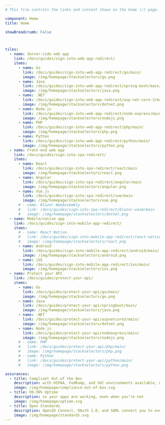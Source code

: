 ```yaml
---
# This file controls the links and content shown on the home (/) page.

component: Home
title: Home

showBreadcrumb: False



tiles:
  - name: Server-side web app
    link: /docs/guides/sign-into-web-app-redirect/
    items:
      - name: Go
        link: /docs/guides/sign-into-web-app-redirect/go/main/
        image: /img/homepage/stackselectors/go.png
      - name: Java
        link: /docs/guides/sign-into-web-app-redirect/spring-boot/main/
        image: /img/homepage/stackselectors/java.png
      - name: .NET
        link: /docs/guides/sign-into-web-app-redirect/asp-net-core-3/main/
        image: /img/homepage/stackselectors/dotnet.png
      - name: Node.js
        link: /docs/guides/sign-into-web-app-redirect/node-express/main/
        image: /img/homepage/stackselectors/nodejs.png
      - name: PHP
        link: /docs/guides/sign-into-web-app-redirect/php/main/
        image: /img/homepage/stackselectors/php.png
      - name: Python
        link: /docs/guides/sign-into-web-app-redirect/python/main/
        image: /img/homepage/stackselectors/python.png
  - name: Front-end web app
    link: /docs/guides/sign-into-spa-redirect/
    items:
      - name: React
        link: /docs/guides/sign-into-spa-redirect/react/main
        image: /img/homepage/stackselectors/react.png
      - name: Angular
        link: /docs/guides/sign-into-spa-redirect/angular/main
        image: /img/homepage/stackselectors/angular.png
      - name: Vue.js
        link: /docs/guides/sign-into-spa-redirect/vue/main
        image: /img/homepage/stackselectors/vue.png
      # - name: Blazor WebAssembly
      #   link: /docs/guides/sign-into-spa-redirect/blazor-wasm/main
      #   image: /img/homepage/stackselectors/dotnet.png
  - name: Mobile/native app
    link: /docs/guides/sign-into-mobile-app-redirect/
    items:
      # - name: React Native
      #   link: /docs/guides/sign-into-mobile-app-redirect/react-native/main/
      #   image: /img/homepage/stackselectors/react.png
      - name: Android
        link: /docs/guides/sign-into-mobile-app-redirect/android/main/
        image: /img/homepage/stackselectors/android.png
      - name: iOS
        link: /docs/guides/sign-into-mobile-app-redirect/ios/main/
        image: /img/homepage/stackselectors/ios.png
  - name: Protect your API
    link: /docs/guides/protect-your-api/
    items:
      - name: Go
        link: /docs/guides/protect-your-api/go/main/
        image: /img/homepage/stackselectors/go.png
      - name: Java
        link: /docs/guides/protect-your-api/springboot/main/
        image: /img/homepage/stackselectors/java.png
      - name: .NET
        link: /docs/guides/protect-your-api/aspnetcore3/main/
        image: /img/homepage/stackselectors/dotnet.png
      - name: Node.js
        link: /docs/guides/protect-your-api/nodeexpress/main/
        image: /img/homepage/stackselectors/nodejs.png
      # - name: PHP
      #   link: /docs/guides/protect-your-api/php/main/
      #   image: /img/homepage/stackselectors/php.png
      # - name: Python
      #   link: /docs/guides/protect-your-api/python/main/
      #   image: /img/homepage/stackselectors/python.png

assurances:
  - title: Compliant Out of the Box
    description: with HIPAA, FedRamp, and SOC environments available, we have you covered
    image: /img/homepage/compliance-out-of-box.svg
  - title: 99.99% Uptime
    description: so your apps are working, even when you’re not
    image: /img/homepage/uptime.svg
  - title: Open Standards
    description: OpenID Connect, OAuth 2.0, and SAML connect you to everything
    image: /img/homepage/standards.svg
---
```

